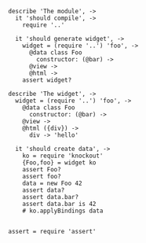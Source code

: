     describe 'The module', ->
      it 'should compile', ->
        require '..'

      it 'should generate widget', ->
        widget = (require '..') 'foo', ->
          @data class Foo
            constructor: (@bar) ->
          @view ->
          @html ->
        assert widget?

    describe 'The widget', ->
      widget = (require '..') 'foo', ->
        @data class Foo
          constructor: (@bar) ->
        @view ->
        @html ({div}) ->
          div -> 'hello'

      it 'should create data', ->
        ko = require 'knockout'
        {Foo,foo} = widget ko
        assert Foo?
        assert foo?
        data = new Foo 42
        assert data?
        assert data.bar?
        assert data.bar is 42
        # ko.applyBindings data


    assert = require 'assert'
